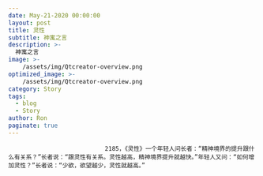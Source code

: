 ```yaml
---
date: May-21-2020 00:00:00
layout: post
title: 灵性
subtitle: 神寓之言
description: >-
  神寓之言
image: >-
    /assets/img/Qtcreator-overview.png
optimized_image: >-
    /assets/img/Qtcreator-overview.png
category: Story
tags:
  - blog
  - Story
author: Ron
paginate: true
---
```


							　　2185，《灵性》一个年轻人问长者：“精神境界的提升跟什么有关系？”长者说：“跟灵性有关系。灵性越高，精神境界提升就越快。”年轻人又问：“如何增加灵性？”长者说：“少欲，欲望越少，灵性就越高。”
							
							
						